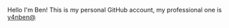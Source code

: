 Hello I'm Ben! This is my personal GitHub account, my professional one is [y4nben@](https://github.com/y4nben)

<!---
yanb3n/yanb3n is a ✨ special ✨ repository because its `README.md` (this file) appears on your GitHub profile.
You can click the Preview link to take a look at your changes.
--->
